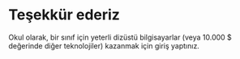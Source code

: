 

# Teşekkür ederiz

Okul olarak, bir sınıf için yeterli dizüstü bilgisayarlar (veya 10.000 $ değerinde diğer teknolojiler) kazanmak için giriş yaptınız.
